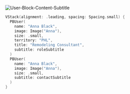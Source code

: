 ![User-Block-Content-Subtitle](https://github.com/powerhome/playbook-swift/assets/112719604/4f2cd20e-4797-4f37-9d13-e74e0e15f546)

```swift
VStack(alignment: .leading, spacing: Spacing.small) {
  PBUser(
    name: "Anna Black",
    image: Image("Anna"),
    size: .small, 
    territory: "PHL",
    title: "Remodeling Consultant",
    subtitle: roleSubtitle
  )
  PBUser(
    name: "Anna Black",
    image: Image("Anna"),
    size: .small,
    subtitle: contactSubtitle
  )
}
```
